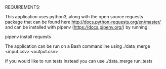 REQUIREMENTS:

This application uses python3, along with the open source requests package that can be found here http://docs.python-requests.org/en/master/ 
and can be installed with pipenv (https://docs.pipenv.org/) by running:

pipenv install requests



The application can be run on a Bash commandline using ./data_merge <input.csv> <output.csv> 

If you would like to run tests instead you can use ./data_merge run_tests

